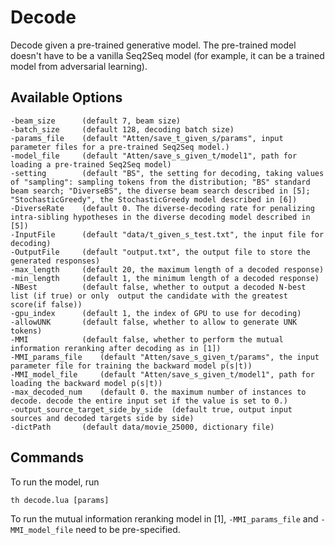 # Decode

Decode given a pre-trained generative model. The pre-trained model doesn't have to be a vanilla Seq2Seq model (for example, it can be a trained model from adversarial learning).

## Available Options

    -beam_size      (default 7, beam size)
    -batch_size     (default 128, decoding batch size)
    -params_file    (default "Atten/save_t_given_s/params", input parameter files for a pre-trained Seq2Seq model.)
    -model_file     (default "Atten/save_s_given_t/model1", path for loading a pre-trained Seq2Seq model)
    -setting        (default "BS", the setting for decoding, taking values of "sampling": sampling tokens from the distribution; "BS" standard beam search; "DiverseBS", the diverse beam search described in [5]; "StochasticGreedy", the StochasticGreedy model described in [6])
    -DiverseRate    (default 0. The diverse-decoding rate for penalizing intra-sibling hypotheses in the diverse decoding model described in [5])
    -InputFile      (default "data/t_given_s_test.txt", the input file for decoding)
    -OutputFile     (default "output.txt", the output file to store the generated responses)
    -max_length     (default 20, the maximum length of a decoded response)
    -min_length     (default 1, the minimum length of a decoded response)
    -NBest          (default false, whether to output a decoded N-best list (if true) or only  output the candidate with the greatest score(if false))
    -gpu_index      (default 1, the index of GPU to use for decoding)
    -allowUNK       (default false, whether to allow to generate UNK tokens)
    -MMI            (default false, whether to perform the mutual information reranking after decoding as in [1])
    -MMI_params_file    (default "Atten/save_s_given_t/params", the input parameter file for training the backward model p(s|t))
    -MMI_model_file     (default "Atten/save_s_given_t/model1", path for loading the backward model p(s|t))
    -max_decoded_num    (default 0. the maximum number of instances to decode. decode the entire input set if the value is set to 0.)
    -output_source_target_side_by_side  (default true, output input sources and decoded targets side by side)
    -dictPath       (default data/movie_25000, dictionary file)

## Commands
To run the model, run

    th decode.lua [params]

To run the mutual information reranking model in [1],  ```-MMI_params_file``` and ``-MMI_model_file`` need to be pre-specified.
